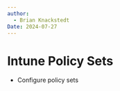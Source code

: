 ```yaml
---
author: 
  - Brian Knackstedt
Date: 2024-07-27
---
```

# Intune Policy Sets

- Configure policy sets

